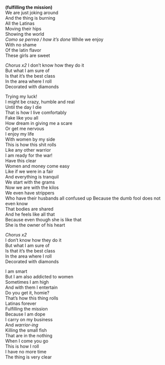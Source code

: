**(fulfilling the mission)**  
We are just joking around  
And the thing is burning  
All the Latinas  
Moving their hips  
Showing the world  
_Como se perrea / how it’s done_
While we enjoy  
With no shame  
Of the latin flavor  
These girls are sweet

_Chorus x2_
I don’t know how they do it  
But what I am sure of  
Is that it’s the best class  
In the area where I roll  
Decorated with diamonds

Trying my luck!  
I might be crazy, humble and real  
Until the day I die  
That is how I live comfortably  
Fake like you all  
How dream in giving me a scare  
Or get me nervous  
I enjoy my life  
With women by my side  
This is how this shit rolls  
Like any other warrior  
I am ready for the war!  
Have this clear  
Women and money come easy  
Like if we were in a fair  
And everything is tranquil  
We start with the grams  
Now we are with the kilos  
We even have strippers  
Who have their husbands all confused up Because the dumb fool does not even know  
That bodies are shared  
And he feels like all that  
Because even though she is like that  
She is the owner of his heart

_Chorus x2_  
I don’t know how they do it  
But what I am sure of  
Is that it’s the best class  
In the area where I roll  
Decorated with diamonds

I am smart  
But I am also addicted to women  
Sometimes I am high  
And with them I entertain  
Do you get it, homie?  
That’s how this thing rolls  
Latinas forever  
Fulfilling the mission  
Because I am dope  
I carry on my business  
And _warrior-ing_  
Killing the small fish  
That are in the nothing  
When I come you go  
This is how I roll  
I have no more time  
The thing is very clear
